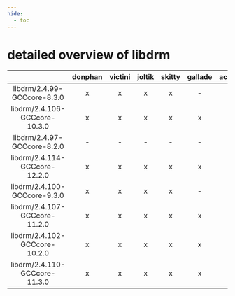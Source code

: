 ```yaml
---
hide:
  - toc
---
```


detailed overview of libdrm
===========================

| |donphan|victini|joltik|skitty|gallade|accelgor|swalot|doduo|
| :---: | :---: | :---: | :---: | :---: | :---: | :---: | :---: | :---: |
|libdrm/2.4.99-GCCcore-8.3.0|x|x|x|x|-|x|x|x|
|libdrm/2.4.106-GCCcore-10.3.0|x|x|x|x|x|x|x|x|
|libdrm/2.4.97-GCCcore-8.2.0|-|-|-|-|-|-|x|x|
|libdrm/2.4.114-GCCcore-12.2.0|x|x|x|x|x|x|x|x|
|libdrm/2.4.100-GCCcore-9.3.0|x|x|x|x|-|-|x|x|
|libdrm/2.4.107-GCCcore-11.2.0|x|x|x|x|x|x|x|x|
|libdrm/2.4.102-GCCcore-10.2.0|x|x|x|x|x|x|x|x|
|libdrm/2.4.110-GCCcore-11.3.0|x|x|x|x|x|x|x|x|
